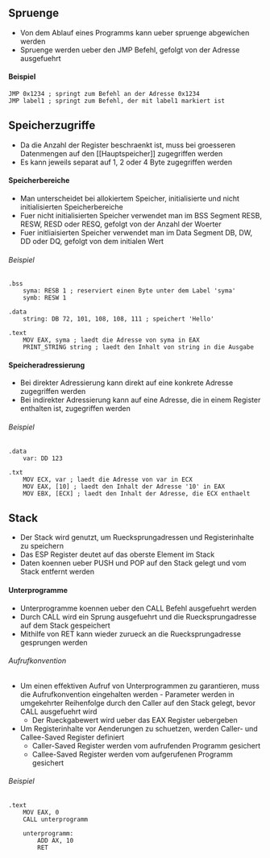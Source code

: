 ## Spruenge
- Von dem Ablauf eines Programms kann ueber spruenge abgewichen werden
- Spruenge werden ueber den JMP Befehl, gefolgt von der Adresse ausgefuehrt
#### Beispiel
	JMP 0x1234 ; springt zum Befehl an der Adresse 0x1234
	JMP label1 ; springt zum Befehl, der mit label1 markiert ist
## Speicherzugriffe
- Da die Anzahl der Register beschraenkt ist, muss bei groesseren Datenmengen auf den [[Hauptspeicher]] zugegriffen werden
- Es kann jeweils separat auf 1, 2 oder 4 Byte zugegriffen werden
#### Speicherbereiche
- Man unterscheidet bei allokiertem Speicher, initialisierte und nicht initialisierten Speicherbereiche
- Fuer nicht initialisierten Speicher verwendet man im BSS Segment RESB, RESW, RESD oder RESQ, gefolgt von der Anzahl der Woerter
- Fuer initliaisierten Speicher verwendet man im Data Segment DB, DW, DD oder DQ, gefolgt von dem initialen Wert
###### Beispiel
	.bss
		syma: RESB 1 ; reserviert einen Byte unter dem Label 'syma'
		symb: RESW 1
	
	.data
		string: DB 72, 101, 108, 108, 111 ; speichert 'Hello'
	
	.text
		MOV EAX, syma ; laedt die Adresse von syma in EAX
		PRINT_STRING string ; laedt den Inhalt von string in die Ausgabe
#### Speicheradressierung
- Bei direkter Adressierung kann direkt auf eine konkrete Adresse zugegriffen werden
- Bei indirekter Adressierung kann auf eine Adresse, die in einem Register enthalten ist, zugegriffen werden
###### Beispiel
	.data
		var: DD 123
	
	.txt
		MOV ECX, var ; laedt die Adresse von var in ECX
		MOV EAX, [10] ; laedt den Inhalt der Adresse '10' in EAX
		MOV EBX, [ECX] ; laedt den Inhalt der Adresse, die ECX enthaelt
## Stack
- Der Stack wird genutzt, um Ruecksprungadressen und Registerinhalte zu speichern
- Das ESP Register deutet auf das oberste Element im Stack
- Daten koennen ueber PUSH und POP auf den Stack gelegt und vom Stack entfernt werden
#### Unterprogramme
- Unterprogramme koennen ueber den CALL Befehl ausgefuehrt werden
- Durch CALL wird ein Sprung ausgefuehrt und die Ruecksprungadresse auf dem Stack gespeichert
- Mithilfe von RET kann wieder zurueck an die Ruecksprungadresse gesprungen werden
###### Aufrufkonvention
- Um einen effektiven Aufruf von Unterprogrammen zu garantieren, muss die Aufrufkonvention eingehalten werden
		- Parameter werden in umgekehrter Reihenfolge durch den Caller auf den Stack gelegt, bevor CALL ausgefuehrt wird
	- Der Rueckgabewert wird ueber das EAX Register uebergeben
- Um Registerinhalte vor Aenderungen zu schuetzen, werden Caller- und Callee-Saved Register definiert
	- Caller-Saved Register werden vom aufrufenden Programm gesichert
	- Callee-Saved Register werden vom aufgerufenen Programm gesichert
###### Beispiel
	.text
		MOV EAX, 0
		CALL unterprogramm

		unterprogramm:
			ADD AX, 10
			RET